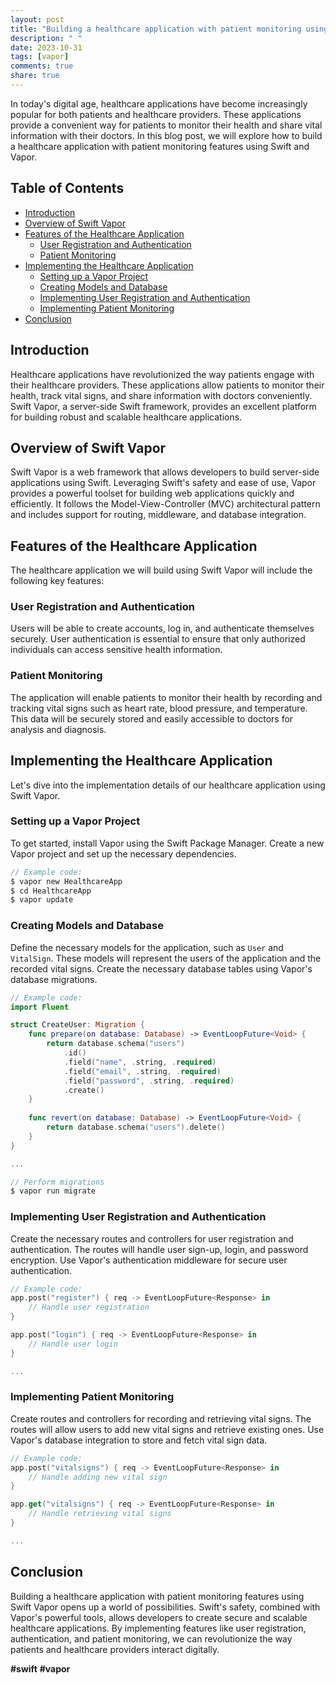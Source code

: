 ```yaml
---
layout: post
title: "Building a healthcare application with patient monitoring using Swift Vapor"
description: " "
date: 2023-10-31
tags: [vapor]
comments: true
share: true
---
```


In today's digital age, healthcare applications have become increasingly popular for both patients and healthcare providers. These applications provide a convenient way for patients to monitor their health and share vital information with their doctors. In this blog post, we will explore how to build a healthcare application with patient monitoring features using Swift and Vapor.

## Table of Contents
- [Introduction](#introduction)
- [Overview of Swift Vapor](#overview-of-swift-vapor)
- [Features of the Healthcare Application](#features-of-the-healthcare-application)
  - [User Registration and Authentication](#user-registration-and-authentication)
  - [Patient Monitoring](#patient-monitoring)
- [Implementing the Healthcare Application](#implementing-the-healthcare-application)
  - [Setting up a Vapor Project](#setting-up-a-vapor-project)
  - [Creating Models and Database](#creating-models-and-database)
  - [Implementing User Registration and Authentication](#implementing-user-registration-and-authentication)
  - [Implementing Patient Monitoring](#implementing-patient-monitoring)
- [Conclusion](#conclusion)

## Introduction <a name="introduction"></a>
Healthcare applications have revolutionized the way patients engage with their healthcare providers. These applications allow patients to monitor their health, track vital signs, and share information with doctors conveniently. Swift Vapor, a server-side Swift framework, provides an excellent platform for building robust and scalable healthcare applications.

## Overview of Swift Vapor <a name="overview-of-swift-vapor"></a>
Swift Vapor is a web framework that allows developers to build server-side applications using Swift. Leveraging Swift's safety and ease of use, Vapor provides a powerful toolset for building web applications quickly and efficiently. It follows the Model-View-Controller (MVC) architectural pattern and includes support for routing, middleware, and database integration.

## Features of the Healthcare Application <a name="features-of-the-healthcare-application"></a>
The healthcare application we will build using Swift Vapor will include the following key features:

### User Registration and Authentication <a name="user-registration-and-authentication"></a>
Users will be able to create accounts, log in, and authenticate themselves securely. User authentication is essential to ensure that only authorized individuals can access sensitive health information.

### Patient Monitoring <a name="patient-monitoring"></a>
The application will enable patients to monitor their health by recording and tracking vital signs such as heart rate, blood pressure, and temperature. This data will be securely stored and easily accessible to doctors for analysis and diagnosis.

## Implementing the Healthcare Application <a name="implementing-the-healthcare-application"></a>
Let's dive into the implementation details of our healthcare application using Swift Vapor.

### Setting up a Vapor Project <a name="setting-up-a-vapor-project"></a>
To get started, install Vapor using the Swift Package Manager. Create a new Vapor project and set up the necessary dependencies.

```swift
// Example code:
$ vapor new HealthcareApp
$ cd HealthcareApp
$ vapor update
```

### Creating Models and Database <a name="creating-models-and-database"></a>
Define the necessary models for the application, such as `User` and `VitalSign`. These models will represent the users of the application and the recorded vital signs. Create the necessary database tables using Vapor's database migrations.

```swift
// Example code:
import Fluent

struct CreateUser: Migration {
    func prepare(on database: Database) -> EventLoopFuture<Void> {
        return database.schema("users")
            .id()
            .field("name", .string, .required)
            .field("email", .string, .required)
            .field("password", .string, .required)
            .create()
    }
    
    func revert(on database: Database) -> EventLoopFuture<Void> {
        return database.schema("users").delete()
    }
}

...

// Perform migrations
$ vapor run migrate
```

### Implementing User Registration and Authentication <a name="implementing-user-registration-and-authentication"></a>
Create the necessary routes and controllers for user registration and authentication. The routes will handle user sign-up, login, and password encryption. Use Vapor's authentication middleware for secure user authentication.

```swift
// Example code:
app.post("register") { req -> EventLoopFuture<Response> in
    // Handle user registration
}

app.post("login") { req -> EventLoopFuture<Response> in
    // Handle user login
}

...
```

### Implementing Patient Monitoring <a name="implementing-patient-monitoring"></a>
Create routes and controllers for recording and retrieving vital signs. The routes will allow users to add new vital signs and retrieve existing ones. Use Vapor's database integration to store and fetch vital sign data.

```swift
// Example code:
app.post("vitalsigns") { req -> EventLoopFuture<Response> in
    // Handle adding new vital sign
}

app.get("vitalsigns") { req -> EventLoopFuture<Response> in
    // Handle retrieving vital signs
}

...
```

## Conclusion <a name="conclusion"></a>
Building a healthcare application with patient monitoring features using Swift Vapor opens up a world of possibilities. Swift's safety, combined with Vapor's powerful tools, allows developers to create secure and scalable healthcare applications. By implementing features like user registration, authentication, and patient monitoring, we can revolutionize the way patients and healthcare providers interact digitally.

**#swift** **#vapor**